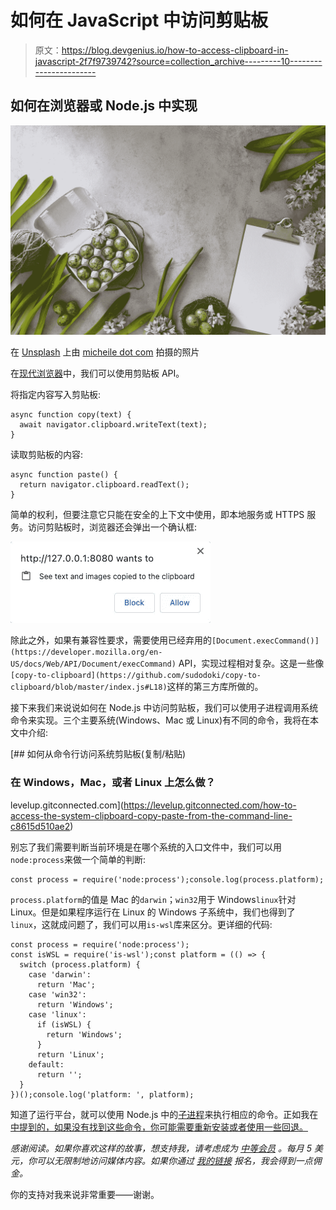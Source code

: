 # 如何在 JavaScript 中访问剪贴板

> 原文：<https://blog.devgenius.io/how-to-access-clipboard-in-javascript-2f7f9739742?source=collection_archive---------10----------------------->

## 如何在浏览器或 Node.js 中实现

![](img/fdb5d198457fc0c6529e4f175e58fe10.png)

在 [Unsplash](https://unsplash.com?utm_source=medium&utm_medium=referral) 上由 [micheile dot com](https://unsplash.com/@micheile?utm_source=medium&utm_medium=referral) 拍摄的照片

在[现代浏览器](https://caniuse.com/?search=Clipboard)中，我们可以使用剪贴板 API。

将指定内容写入剪贴板:

```
async function copy(text) {
  await navigator.clipboard.writeText(text);
}
```

读取剪贴板的内容:

```
async function paste() {
  return navigator.clipboard.readText();
}
```

简单的权利，但要注意它只能在安全的上下文中使用，即本地服务或 HTTPS 服务。访问剪贴板时，浏览器还会弹出一个确认框:

![](img/e67cc45f460b9cd87a11e9e97344bbe9.png)

除此之外，如果有兼容性要求，需要使用已经弃用的`[Document.execCommand()](https://developer.mozilla.org/en-US/docs/Web/API/Document/execCommand)` API，实现过程相对复杂。这是一些像`[copy-to-clipboard](https://github.com/sudodoki/copy-to-clipboard/blob/master/index.js#L18)`这样的第三方库所做的。

接下来我们来说说如何在 Node.js 中访问剪贴板，我们可以使用子进程调用系统命令来实现。三个主要系统(Windows、Mac 或 Linux)有不同的命令，我将在本文中介绍:

[](https://levelup.gitconnected.com/how-to-access-the-system-clipboard-copy-paste-from-the-command-line-c8615d510ae2) [## 如何从命令行访问系统剪贴板(复制/粘贴)

### 在 Windows，Mac，或者 Linux 上怎么做？

levelup.gitconnected.com](https://levelup.gitconnected.com/how-to-access-the-system-clipboard-copy-paste-from-the-command-line-c8615d510ae2) 

别忘了我们需要判断当前环境是在哪个系统的入口文件中，我们可以用`node:process`来做一个简单的判断:

```
const process = require('node:process');console.log(process.platform);
```

`process.platform`的值是 Mac 的`darwin`；`win32`用于 Windows`linux`针对 Linux。但是如果程序运行在 Linux 的 Windows 子系统中，我们也得到了`linux`，这就成问题了，我们可以用`is-wsl`库来区分。更详细的代码:

```
const process = require('node:process');
const isWSL = require('is-wsl');const platform = (() => {
  switch (process.platform) {
    case 'darwin':
      return 'Mac';
    case 'win32':
      return 'Windows';
    case 'linux':
      if (isWSL) {
        return 'Windows';
      }
      return 'Linux';
    default:
      return '';
  }
})();console.log('platform: ', platform);
```

知道了运行平台，就可以使用 Node.js 中的[子进程](https://nodejs.org/api/child_process.html)来执行相应的命令。正如我在[中提到的，如果没有找到这些命令，你可能需要重新安装或者使用一些回退。](https://levelup.gitconnected.com/how-to-access-the-system-clipboard-copy-paste-from-the-command-line-c8615d510ae2)

*感谢阅读。如果你喜欢这样的故事，想支持我，请考虑成为* [*中等会员*](https://medium.com/@islizeqiang/membership) *。每月 5 美元，你可以无限制地访问媒体内容。如果你通过* [*我的链接*](https://medium.com/@islizeqiang/membership) *报名，我会得到一点佣金。*

你的支持对我来说非常重要——谢谢。